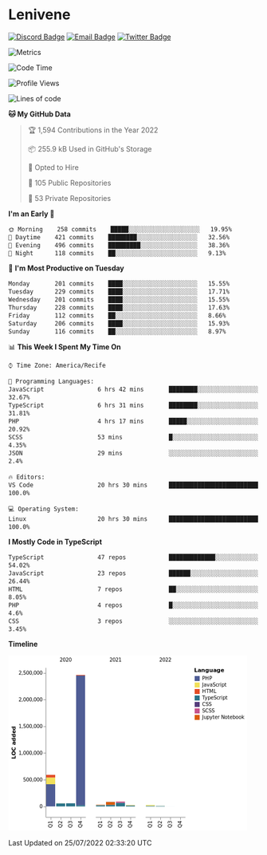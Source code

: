 # Lenivene

[![Discord Badge](https://img.shields.io/badge/-Lenivene%230715-black?style=flat-square&logo=Discord&logoColor=white)](http://discord.com/)
[![Email Badge](https://img.shields.io/badge/-lenivene@msn.com-black?style=flat-square&logo=Gmail&logoColor=white&link=mailto:lenivene@msn.com)](mailto:lenivene@msn.com)
[![Twitter Badge](https://img.shields.io/badge/-@enevinel-black?style=flat-square&logo=twitter&logoColor=white&link=https://twitter.com/enevinel)](https://twitter.com/enevinel)

<!-- https://github-readme-stats.vercel.app/api?username=lenivene&show_icons=true -->

<img src="https://metrics.lecoq.io/lenivene?template=classic&config.timezone=America%2FRecife" alt="Metrics" />

<!--START_SECTION:waka-->
![Code Time](http://img.shields.io/badge/Code%20Time-0%20secs-blue)

![Profile Views](http://img.shields.io/badge/Profile%20Views-0-blue)

![Lines of code](https://img.shields.io/badge/From%20Hello%20World%20I%27ve%20Written-3%20Million%20lines%20of%20code-blue)

**🐱 My GitHub Data** 

> 🏆 1,594 Contributions in the Year 2022
 > 
> 📦 255.9 kB Used in GitHub's Storage 
 > 
> 💼 Opted to Hire
 > 
> 📜 105 Public Repositories 
 > 
> 🔑 53 Private Repositories  
 > 
**I'm an Early 🐤** 

```text
🌞 Morning    258 commits    █████░░░░░░░░░░░░░░░░░░░░   19.95% 
🌆 Daytime    421 commits    ████████░░░░░░░░░░░░░░░░░   32.56% 
🌃 Evening    496 commits    █████████░░░░░░░░░░░░░░░░   38.36% 
🌙 Night      118 commits    ██░░░░░░░░░░░░░░░░░░░░░░░   9.13%

```
📅 **I'm Most Productive on Tuesday** 

```text
Monday       201 commits    ████░░░░░░░░░░░░░░░░░░░░░   15.55% 
Tuesday      229 commits    ████░░░░░░░░░░░░░░░░░░░░░   17.71% 
Wednesday    201 commits    ████░░░░░░░░░░░░░░░░░░░░░   15.55% 
Thursday     228 commits    ████░░░░░░░░░░░░░░░░░░░░░   17.63% 
Friday       112 commits    ██░░░░░░░░░░░░░░░░░░░░░░░   8.66% 
Saturday     206 commits    ████░░░░░░░░░░░░░░░░░░░░░   15.93% 
Sunday       116 commits    ██░░░░░░░░░░░░░░░░░░░░░░░   8.97%

```


📊 **This Week I Spent My Time On** 

```text
⌚︎ Time Zone: America/Recife

💬 Programming Languages: 
JavaScript               6 hrs 42 mins       ████████░░░░░░░░░░░░░░░░░   32.67% 
TypeScript               6 hrs 31 mins       ████████░░░░░░░░░░░░░░░░░   31.81% 
PHP                      4 hrs 17 mins       █████░░░░░░░░░░░░░░░░░░░░   20.92% 
SCSS                     53 mins             █░░░░░░░░░░░░░░░░░░░░░░░░   4.35% 
JSON                     29 mins             ░░░░░░░░░░░░░░░░░░░░░░░░░   2.4%

🔥 Editors: 
VS Code                  20 hrs 30 mins      █████████████████████████   100.0%

💻 Operating System: 
Linux                    20 hrs 30 mins      █████████████████████████   100.0%

```

**I Mostly Code in TypeScript** 

```text
TypeScript               47 repos            █████████████░░░░░░░░░░░░   54.02% 
JavaScript               23 repos            ██████░░░░░░░░░░░░░░░░░░░   26.44% 
HTML                     7 repos             ██░░░░░░░░░░░░░░░░░░░░░░░   8.05% 
PHP                      4 repos             █░░░░░░░░░░░░░░░░░░░░░░░░   4.6% 
CSS                      3 repos             ░░░░░░░░░░░░░░░░░░░░░░░░░   3.45%

```


**Timeline**

![Chart not found](https://raw.githubusercontent.com/lenivene/lenivene/master/charts/bar_graph.png) 


 Last Updated on 25/07/2022 02:33:20 UTC
<!--END_SECTION:waka-->